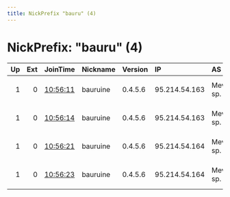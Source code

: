```yaml
---
title: NickPrefix "bauru" (4)
---
```


# NickPrefix: "bauru" (4)

|   Up |   Ext | JoinTime                                                                                            | Nickname   | Version   | IP            | AS                     | CC   |   ORp |   Dirp | OS    | Contact                            |   eFamMembers |
|-----:|------:|:----------------------------------------------------------------------------------------------------|:-----------|:----------|:--------------|:-----------------------|:-----|------:|-------:|:------|:-----------------------------------|--------------:|
|    1 |     0 | [10:56:11](https://metrics.torproject.org/rs.html#details/6C41B08E707662EEB4B436F08CB9F9337D520904) | bauruine   | 0.4.5.6   | 95.214.54.163 | Meverywhere sp. z o.o. | pl   |   443 |     80 | Linux | ContactInfo email:torcontact tuxli |            27 |
|    1 |     0 | [10:56:14](https://metrics.torproject.org/rs.html#details/88A3B823E4AD8FB9ED175C0EC7B0F50E1B75694A) | bauruine   | 0.4.5.6   | 95.214.54.163 | Meverywhere sp. z o.o. | pl   |  8443 |   8080 | Linux | ContactInfo email:torcontact tuxli |            27 |
|    1 |     0 | [10:56:21](https://metrics.torproject.org/rs.html#details/5A79BD5CC6C128D7D8DFB4969B0246794F117FC6) | bauruine   | 0.4.5.6   | 95.214.54.164 | Meverywhere sp. z o.o. | pl   |   443 |     80 | Linux | ContactInfo email:torcontact tuxli |            27 |
|    1 |     0 | [10:56:23](https://metrics.torproject.org/rs.html#details/40262D8536342A421B2957ADFB4D35CD393816B7) | bauruine   | 0.4.5.6   | 95.214.54.164 | Meverywhere sp. z o.o. | pl   |  8443 |   8080 | Linux | ContactInfo email:torcontact tuxli |            27 |
